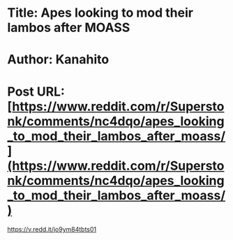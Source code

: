# Title: Apes looking to mod their lambos after MOASS
# Author: Kanahito
# Post URL: [https://www.reddit.com/r/Superstonk/comments/nc4dqo/apes_looking_to_mod_their_lambos_after_moass/](https://www.reddit.com/r/Superstonk/comments/nc4dqo/apes_looking_to_mod_their_lambos_after_moass/)


https://v.redd.it/jo9ym84tbts01